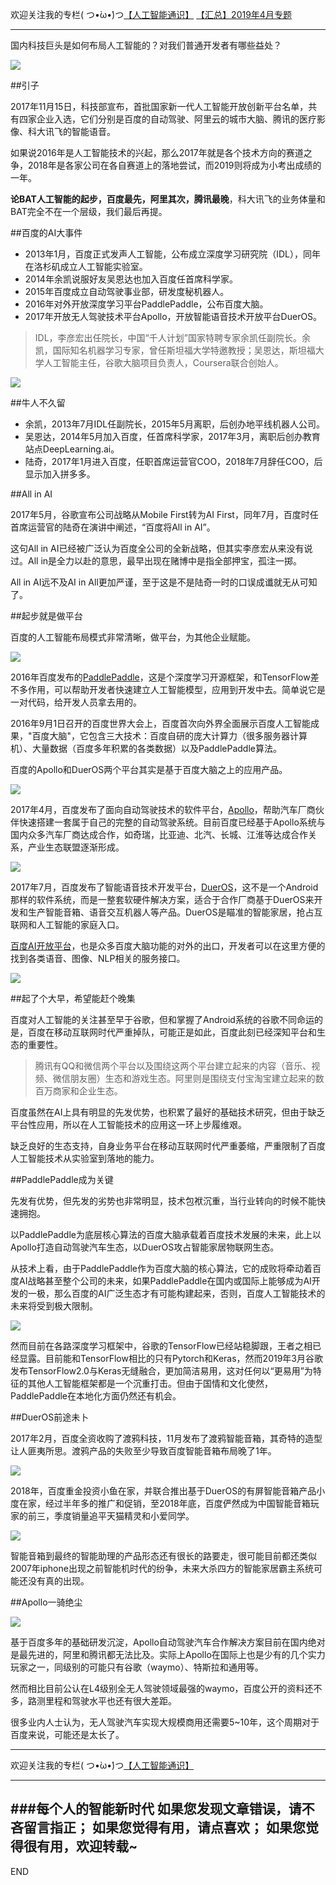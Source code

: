 欢迎关注我的专栏( つ•̀ω•́)つ[【人工智能通识】](https://www.jianshu.com/c/e9a7b7b7024d)
[【汇总】2019年4月专题](https://www.jianshu.com/p/e1afed853866)

---


国内科技巨头是如何布局人工智能的？对我们普通开发者有哪些益处？


![](imgs/4324074-3d0d5538309831d9.png?imageMogr2/auto-orient/strip%7CimageView2/2/w/1240)



##引子

2017年11月15日，科技部宣布，首批国家新一代人工智能开放创新平台名单，共有四家企业入选，它们分别是百度的自动驾驶、阿里云的城市大脑、腾讯的医疗影像、科大讯飞的智能语音。

如果说2016年是人工智能技术的兴起，那么2017年就是各个技术方向的赛道之争，2018年是各家公司在各自赛道上的落地尝试，而2019则将成为小考出成绩的一年。

**论BAT人工智能的起步，百度最先，阿里其次，腾讯最晚**，科大讯飞的业务体量和BAT完全不在一个层级，我们最后再提。



##百度的AI大事件

- 2013年1月，百度正式发声人工智能，公布成立深度学习研究院（IDL），同年在洛杉矶成立人工智能实验室。
- 2014年余凯说服好友吴恩达也加入百度任首席科学家。
- 2015年百度成立自动驾驶事业部，研发度秘机器人。
- 2016年对外开放深度学习平台PaddlePaddle，公布百度大脑。
- 2017年开放无人驾驶技术平台Apollo，开放智能语音技术开放平台DuerOS。

> IDL，李彦宏出任院长，中国“千人计划”国家特聘专家余凯任副院长。余凯，国际知名机器学习专家，曾任斯坦福大学特邀教授；吴恩达，斯坦福大学人工智能主任，谷歌大脑项目负责人，Coursera联合创始人。

![](imgs/4324074-cec4004c0490ab75.png?imageMogr2/auto-orient/strip%7CimageView2/2/w/1240)


##牛人不久留

- 余凯，2013年7月IDL任副院长，2015年5月离职，后创办地平线机器人公司。
- 吴恩达，2014年5月加入百度，任首席科学家，2017年3月，离职后创办教育站点DeepLearning.ai。
- 陆奇，2017年1月进入百度，任职首席运营官COO，2018年7月辞任COO，后显示加入拼多多。

##All in AI

2017年5月，谷歌宣布公司战略从Mobile First转为AI First，同年7月，百度时任首席运营官的陆奇在演讲中阐述，“百度将All in AI”。

这句All in AI已经被广泛认为百度全公司的全新战略，但其实李彦宏从来没有说过。All in是全力以赴的意思，最早出现在赌博中是指全部押宝，孤注一掷。

All in AI远不及AI in All更加严谨，至于这是不是陆奇一时的口误成谶就无从可知了。



##起步就是做平台

百度的人工智能布局模式非常清晰，做平台，为其他企业赋能。

![](imgs/4324074-58afeac47c1a1fdc.png?imageMogr2/auto-orient/strip%7CimageView2/2/w/1240)


2016年百度发布的[PaddlePaddle](http://www.paddlepaddle.org/)，这是个深度学习开源框架，和TensorFlow差不多作用，可以帮助开发者快速建立人工智能模型，应用到开发中去。简单说它是一对代码，给开发人员拿去用的。

2016年9月1日召开的百度世界大会上，百度首次向外界全面展示百度人工智能成果，"百度大脑"，它包含三大技术：百度自研的庞大计算力（很多服务器计算机）、大量数据（百度多年积累的各类数据）以及PaddlePaddle算法。

百度的Apollo和DuerOS两个平台其实是基于百度大脑之上的应用产品。


![](imgs/4324074-ef6cf1b6eb4f9e75.png?imageMogr2/auto-orient/strip%7CimageView2/2/w/1240)

2017年4月，百度发布了面向自动驾驶技术的软件平台，[Apollo](http://apollo.auto/)，帮助汽车厂商伙伴快速搭建一套属于自己的完整的自动驾驶系统。目前百度已经基于Apollo系统与国内众多汽车厂商达成合作，如奇瑞，比亚迪、北汽、长城、江淮等达成合作关系，产业生态联盟逐渐形成。

![](imgs/4324074-1c51c869d6275b4b.png?imageMogr2/auto-orient/strip%7CimageView2/2/w/1240)


2017年7月，百度发布了智能语音技术开发平台，[DuerOS](https://dueros.baidu.com/)，这不是一个Android那样的软件系统，而是一整套软硬件解决方案，适合于合作厂商基于DuerOS来开发和生产智能音箱、语音交互机器人等产品。DuerOS是瞄准的智能家居，抢占互联网和人工智能的家庭入口。

[百度AI开放平台](http://ai.baidu.com/)，也是众多百度大脑功能的对外的出口，开发者可以在这里方便的找到各类语音、图像、NLP相关的服务接口。

![](imgs/4324074-c3909686a95d33d7.png?imageMogr2/auto-orient/strip%7CimageView2/2/w/1240)



##起了个大早，希望能赶个晚集

百度对人工智能的关注甚至早于谷歌，但和掌握了Android系统的谷歌不同命运的是，百度在移动互联网时代严重掉队，可能正是如此，百度此刻已经深知平台和生态的重要性。

>腾讯有QQ和微信两个平台以及围绕这两个平台建立起来的内容（音乐、视频、微信朋友圈）生态和游戏生态。阿里则是围绕支付宝淘宝建立起来的数百万商家和企业生态。

百度虽然在AI上具有明显的先发优势，也积累了最好的基础技术研究，但由于缺乏平台性应用，所以在人工智能技术的应用这一环上步履维艰。

缺乏良好的生态支持，自身业务平台在移动互联网时代严重萎缩，严重限制了百度人工智能技术从实验室到落地的能力。


##PaddlePaddle成为关键

先发有优势，但先发的劣势也非常明显，技术包袱沉重，当行业转向的时候不能快速拥抱。

以PaddlePaddle为底层核心算法的百度大脑承载着百度技术发展的未来，此上以Apollo打造自动驾驶汽车生态，以DuerOS攻占智能家居物联网生态。

从技术上看，由于PaddlePaddle作为百度大脑的核心算法，它的成败将牵动着百度AI战略甚至整个公司的未来，如果PaddlePaddle在国内或国际上能够成为AI开发的一极，那么百度的AI广泛生态才有可能构建起来，否则，百度人工智能技术的未来将受到极大限制。

![](imgs/4324074-44148acc2e93b1f3.png?imageMogr2/auto-orient/strip%7CimageView2/2/w/1240)


然而目前在各路深度学习框架中，谷歌的TensorFlow已经站稳脚跟，王者之相已经显露。目前能和TensorFlow相比的只有Pytorch和Keras，然而2019年3月谷歌发布TensorFlow2.0与Keras无缝融合，更加简洁易用，这对任何以“更易用”为特征的其他人工智能框架都是一个沉重打击。但由于国情和文化使然，PaddlePaddle在本地化方面仍然还有机会。

##DuerOS前途未卜

2017年2月，百度全资收购了渡鸦科技，11月发布了渡鸦智能音箱，其奇特的造型让人匪夷所思。渡鸦产品的失败至少导致百度智能音箱布局晚了1年。

![](imgs/4324074-80df08f1614a5ae0.png?imageMogr2/auto-orient/strip%7CimageView2/2/w/1240)

2018年，百度重金投资小鱼在家，并联合推出基于DuerOS的有屏智能音箱产品小度在家，经过半年多的推广和促销，至2018年底，百度俨然成为中国智能音箱玩家的前三，季度销量追平天猫精灵和小爱同学。

![](imgs/4324074-a79e4b3f3d93db86.png?imageMogr2/auto-orient/strip%7CimageView2/2/w/1240)

智能音箱到最终的智能助理的产品形态还有很长的路要走，很可能目前都还类似2007年iphone出现之前智能机时代的纷争，未来大杀四方的智能家居霸主系统可能还没有真的出现。

##Apollo一骑绝尘

![](imgs/4324074-a5aa962e040a770b.png?imageMogr2/auto-orient/strip%7CimageView2/2/w/1240)


基于百度多年的基础研发沉淀，Apollo自动驾驶汽车合作解决方案目前在国内绝对是最先进的，阿里和腾讯都无法比及。实际上Apollo在国际上也是少有的几个实力玩家之一，同级别的可能只有谷歌（waymo）、特斯拉和通用等。

然而相比目前公认在L4级别全无人驾驶领域最强的waymo，百度公开的资料还不多，路测里程和驾驶水平也还有很大差距。

很多业内人士认为，无人驾驶汽车实现大规模商用还需要5~10年，这个周期对于百度来说，可能还是太长了。







---
欢迎关注我的专栏( つ•̀ω•́)つ[【人工智能通识】](https://www.jianshu.com/c/e9a7b7b7024d)

---
###每个人的智能新时代
如果您发现文章错误，请不吝留言指正；
如果您觉得有用，请点喜欢；
如果您觉得很有用，欢迎转载~
---
END